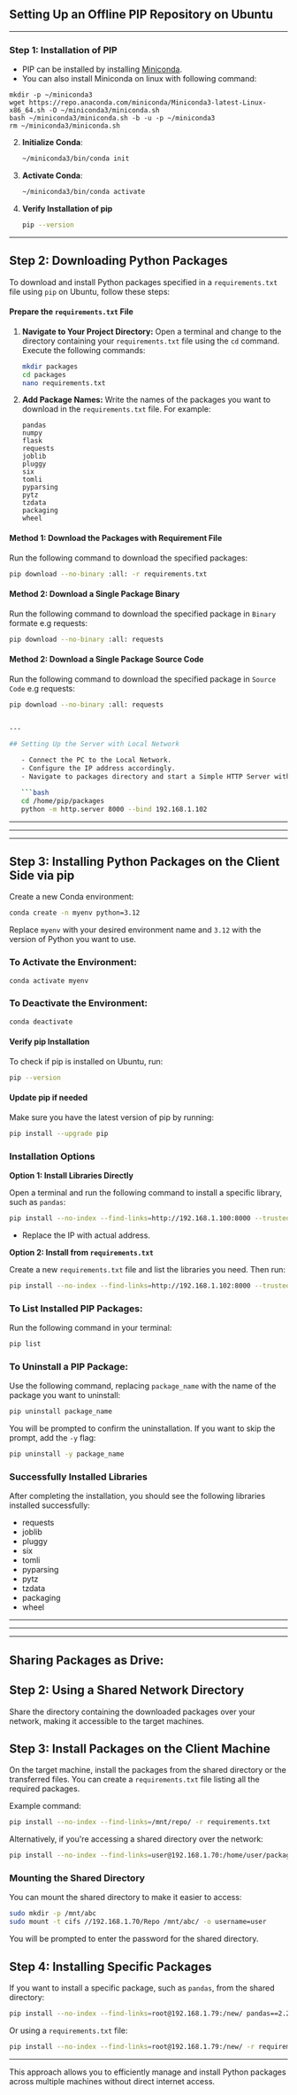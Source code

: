 ## Setting Up an Offline PIP Repository on Ubuntu

---

### Step 1: Installation of PIP

   - PIP can be installed by installing [Miniconda](https://docs.anaconda.com/free/miniconda/index.html).
   - You can also install Miniconda on linux with following command:

```
mkdir -p ~/miniconda3
wget https://repo.anaconda.com/miniconda/Miniconda3-latest-Linux-x86_64.sh -O ~/miniconda3/miniconda.sh
bash ~/miniconda3/miniconda.sh -b -u -p ~/miniconda3
rm ~/miniconda3/miniconda.sh
```


2. **Initialize Conda**:
   ```bash
   ~/miniconda3/bin/conda init
   ```

3. **Activate Conda**:
   ```bash
   ~/miniconda3/bin/conda activate
   ```

4. **Verify Installation of pip**

   ```bash
   pip --version
   ```

---

## Step 2: Downloading Python Packages

To download and install Python packages specified in a `requirements.txt` file using `pip` on Ubuntu, follow these steps:

#### Prepare the `requirements.txt` File

1. **Navigate to Your Project Directory:**
   Open a terminal and change to the directory containing your `requirements.txt` file using the `cd` command. Execute the following commands:
   ```bash
   mkdir packages
   cd packages
   nano requirements.txt
   ```

2. **Add Package Names:**
   Write the names of the packages you want to download in the `requirements.txt` file. For example:
   ```
   pandas
   numpy
   flask
   requests
   joblib
   pluggy
   six
   tomli
   pyparsing
   pytz
   tzdata
   packaging
   wheel
   ```

#### Method 1: Download the Packages with Requirement File

Run the following command to download the specified packages:
```bash
pip download --no-binary :all: -r requirements.txt
```

#### Method 2: Download a Single Package Binary

Run the following command to download the specified package in `Binary` formate e.g requests:
```bash
pip download --no-binary :all: requests
```

#### Method 2: Download a Single Package Source Code

Run the following command to download the specified package in `Source Code` e.g requests:
```bash
pip download --no-binary :all: requests


---

## Setting Up the Server with Local Network

   - Connect the PC to the Local Network.
   - Configure the IP address accordingly.
   - Navigate to packages directory and start a Simple HTTP Server with following command.

   ```bash
   cd /home/pip/packages
   python -m http.server 8000 --bind 192.168.1.102
   ```


---
---
---


## Step 3: Installing Python Packages on the Client Side via pip

Create a new Conda environment:

```bash
conda create -n myenv python=3.12
```

Replace `myenv` with your desired environment name and `3.12` with the version of Python you want to use.

### To Activate the Environment:
```bash
conda activate myenv
```

### To Deactivate the Environment:
```bash
conda deactivate
```

#### Verify pip Installation

To check if pip is installed on Ubuntu, run:
```bash
pip --version
```

#### Update pip if needed

Make sure you have the latest version of pip by running:
```bash
pip install --upgrade pip
```

### Installation Options

**Option 1: Install Libraries Directly**

Open a terminal and run the following command to install a specific library, such as `pandas`:
```bash
pip install --no-index --find-links=http://192.168.1.100:8000 --trusted-host 192.168.1.100 requests
```
- Replace the IP with actual address.
  
**Option 2: Install from `requirements.txt`**

Create a new `requirements.txt` file and list the libraries you need. Then run:
```bash
pip install --no-index --find-links=http://192.168.1.102:8000 --trusted-host 192.168.1.102 -r requirements.txt
```

### To List Installed PIP Packages:
Run the following command in your terminal:
```bash
pip list
```

### To Uninstall a PIP Package:
Use the following command, replacing `package_name` with the name of the package you want to uninstall:
```bash
pip uninstall package_name
```

You will be prompted to confirm the uninstallation. If you want to skip the prompt, add the `-y` flag:
```bash
pip uninstall -y package_name
```

### Successfully Installed Libraries

After completing the installation, you should see the following libraries installed successfully:
- requests
- joblib
- pluggy
- six
- tomli
- pyparsing
- pytz
- tzdata
- packaging
- wheel





---
---
--- 

## Sharing Packages as Drive: 

## Step 2: Using a Shared Network Directory

Share the directory containing the downloaded packages over your network, making it accessible to the target machines.

## Step 3: Install Packages on the Client Machine

On the target machine, install the packages from the shared directory or the transferred files. You can create a `requirements.txt` file listing all the required packages.

Example command:

```bash
pip install --no-index --find-links=/mnt/repo/ -r requirements.txt
```

Alternatively, if you're accessing a shared directory over the network:

```bash
pip install --no-index --find-links=user@192.168.1.70:/home/user/packages -r requirements.txt
```

### Mounting the Shared Directory

You can mount the shared directory to make it easier to access:

```bash
sudo mkdir -p /mnt/abc
sudo mount -t cifs //192.168.1.70/Repo /mnt/abc/ -o username=user
```

You will be prompted to enter the password for the shared directory.


## Step 4: Installing Specific Packages

If you want to install a specific package, such as `pandas`, from the shared directory:

```bash
pip install --no-index --find-links=root@192.168.1.79:/new/ pandas==2.2.1
```

Or using a `requirements.txt` file:

```bash
pip install --no-index --find-links=root@192.168.1.79:/new/ -r requirements.txt
```

--- 

This approach allows you to efficiently manage and install Python packages across multiple machines without direct internet access.
